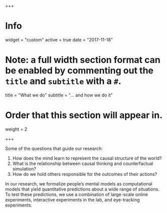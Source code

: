 +++
# Info
widget = "custom"
active = true
date = "2017-11-18"

# Note: a full width section format can be enabled by commenting out the `title` and `subtitle` with a `#`.
title = "What we do"
subtitle = "... and how we do it"

# Order that this section will appear in.
weight = 2

+++

Some of the questions that guide our research: 

1. How does the mind learn to represent the causal structure of the world?
2. What is the relationship between causal thinking and counterfactual simulation? 
3. How do we hold others responsible for the outcomes of their actions? 

In our research, we formalize people’s mental models as computational models that yield quantitative predictions about a wide range of situations. To test these predictions, we use a combination of large-scale online experiments, interactive experiments in the lab, and eye-tracking experiments.


